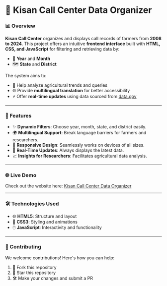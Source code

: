# 🌾 Kisan Call Center Data Organizer  

### 📊 Overview  
**Kisan Call Center** organizes and displays call records of farmers from **2008 to 2024**. This project offers an intuitive **frontend interface** built with **HTML, CSS, and JavaScript** for filtering and retrieving data by:  
- 📅 **Year** and **Month**  
- 🗺️ **State** and **District**  

The system aims to:  
- 🚜 Help analyze agricultural trends and queries  
- 🌐 Provide **multilingual translation** for better accessibility  
- ⚡ Offer **real-time updates** using data sourced from [data.gov](https://data.gov.in)  

---

### 🎯 Features  
- ✨ **Dynamic Filters**: Choose year, month, state, and district easily.  
- 🌍 **Multilingual Support**: Break language barriers for farmers and researchers.  
- 📱 **Responsive Design**: Seamlessly works on devices of all sizes.  
- 🔄 **Real-Time Updates**: Always displays the latest data.  
- 📈 **Insights for Researchers**: Facilitates agricultural data analysis.  

---

### 🌐 Live Demo  
Check out the website here: [Kisan Call Center Data Organizer](https://call-center-feedback.netlify.app/)  

---

### 🛠️ Technologies Used  
- 🌐 **HTML5**: Structure and layout  
- 🎨 **CSS3**: Styling and animations  
- 🖱️ **JavaScript**: Interactivity and functionality  

---

### 🤝 Contributing  
We welcome contributions! Here's how you can help:  
1. 🍴 Fork this repository  
2. 🌟 Star this repository  
3. 🛠️ Make your changes and submit a PR  
